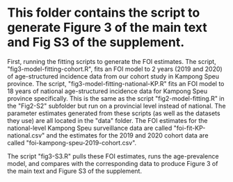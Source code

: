 # This folder contains the script to generate Figure 3 of the main text and Fig S3 of the supplement.

First, running the fitting scripts to generate the FOI estimates. The script, "fig3-model-fitting-cohort.R", fits an FOI model to 2 years (2019 and 2020) of age-structured incidence data from our cohort study in Kampong Speu province. The script, "fig3-model-fitting-national-KP.R" fits an FOI model to 18 years of national age-structured incidence data for Kampong Speu province specifically. This is the same as the script "fig2-model-fitting.R" in the "Fig2-S2" subfolder but run on a provincial level instead of national. The parameter estimates generated from these scripts (as well as the datasets they use) are all located in the "data" folder. The FOI estimates for the national-level Kampong Speu surveillance data are called "foi-fit-KP-national.csv" and the estimates for the 2019 and 2020 cohort data are called "foi-kampong-speu-2019-cohort.csv".

The script "fig3-S3.R" pulls these FOI estimates, runs the age-prevalence model, and compares with the corresponding data to produce Figure 3 of the main text and Figure S3 of the supplement.
